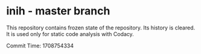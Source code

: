 # inih - master branch

This repository contains frozen state of the repository.
Its history is cleared. It is used only for static code
analysis with Codacy.

Commit Time: 1708754334